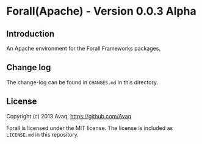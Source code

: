 # Forall(Apache) - Version 0.0.3 Alpha

## Introduction

An Apache environment for the Forall Frameworks packages.

## Change log

The change-log can be found in `CHANGES.md` in this directory.

## License

Copyright (c) 2013 Avaq, https://github.com/Avaq

Forall is licensed under the MIT license. The license is included as `LICENSE.md` in this
repository.
